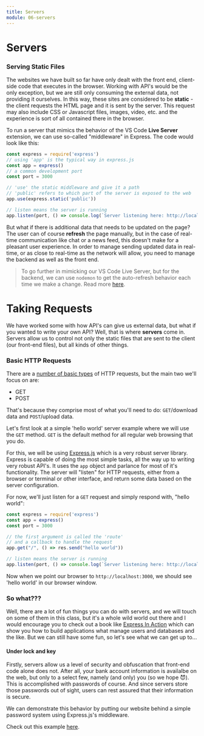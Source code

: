 ```yaml
---
title: Servers
module: 06-servers
---
```


# Servers

### Serving Static Files

The websites we have built so far have only dealt with the front end, client-side code that executes in the browser. Working with API's would be the only exception, but we are still only consuming the external data, not providing it ourselves. In this way, these sites are considered to be **static** - the client requests the HTML page and it is sent by the server. This request may also include CSS or Javascript files, images, video, etc. and the experience is sort of all contained there in the browser. 

To run a server that mimics the behavior of the VS Code **Live Server** extension, we can use so-called "middleware" in Express. The code would look like this:

```js
const express = require('express')
// using 'app' is the typical way in express.js
const app = express()
// a common development port
const port = 3000

// 'use' the static middleware and give it a path
// 'public' refers to which part of the server is exposed to the web
app.use(express.static('public'))

// listen means the server is running
app.listen(port, () => console.log(`Server listening here: http://localhost:${port}!`))
```

But what if there is additional data that needs to be updated on the page? The user can of course **refresh** the page manually, but in the case of real-time communication like chat or a news feed, this doesn't make for a pleasant user experience. In order to manage sending updated data in real-time, or as close to real-time as the network will allow, you need to manage the backend as well as the front end. 

>To go further in mimicking our VS Code Live Server, but for the backend, we can use `nodemon` to get the auto-refresh behavior each time we make a change. Read more [here](nodemon.md).

# Taking Requests

We have worked some with how API's can give us external data, but what if you wanted to write your own API? Well, that is where **servers** come in. Servers allow us to control not only the static files that are sent to the client (our front-end files), but all kinds of other things.

### Basic HTTP Requests

There are a [number of basic types](https://developer.mozilla.org/en-US/docs/Web/HTTP/Methods) of HTTP requests, but the main two we'll focus on are:

- GET
- POST

That's because they comprise most of what you'll need to do: `GET`/download data and `POST`/upload data. 

Let's first look at a simple 'hello world' server example where we will use the `GET` method. `GET` is the default method for all regular web browsing that you do. 

For this, we will be using [Express.js](https://expressjs.com/) which is a very robust server library. Express is capable of doing the most simple tasks, all the way up to writing very robust API's. It uses the `app` object and parlance for most of it's functionality. The server will "listen" for HTTP requests, either from a browser or terminal or other interface, and return some data based on the server configuration. 

For now, we'll just listen for a `GET` request and simply respond with, "hello world":
```js
const express = require('express')
const app = express()
const port = 3000

// the first argument is called the 'route'
// and a callback to handle the request
app.get("/", () => res.send("hello world"))

// listen means the server is running
app.listen(port, () => console.log(`Server listening here: http://localhost:${port}!`))
```

Now when we point our browser to `http://localhost:3000`, we should see 'hello world' in our browser window. 

### So what???

Well, there are a lot of fun things you can do with servers, and we will touch on some of them in this class, but it's a whole wild world out there and I would encourage you to check out a book like [Express In Action](https://www.manning.com/books/express-in-action) which can show you how to build applications what manage users and databases and the like. But we can still have some fun, so let's see what we can get up to...

#### Under lock and key

Firstly, servers allow us a level of security and obfuscation that front-end code alone does not. After all, your bank account information is availalbe on the web, but only to a select few, namely (and only) you (so we hope 😈). This is accomplished with passwords of course. And since servers store those passwords out of sight, users can rest assured that their information is secure. 

We can demonstrate this behavior by putting our website behind a simple password system using Express.js's middleware.

Check out this example [here](express-password/app.js).

``````




